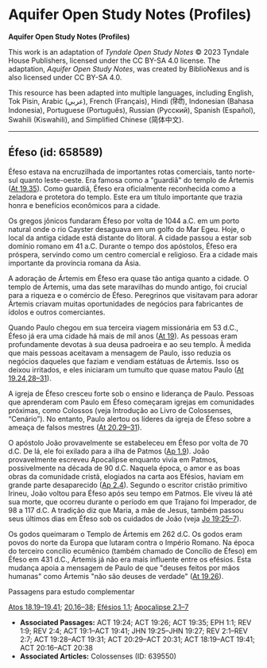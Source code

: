 # Aquifer Open Study Notes (Profiles)

**Aquifer Open Study Notes (Profiles)**

This work is an adaptation of *Tyndale Open Study Notes* © 2023 Tyndale House Publishers, licensed under the CC BY\-SA 4\.0 license. The adaptation, *Aquifer Open Study Notes*, was created by BiblioNexus and is also licensed under CC BY\-SA 4\.0\.

This resource has been adapted into multiple languages, including English, Tok Pisin, Arabic (عربي), French (Français), Hindi (हिंदी), Indonesian (Bahasa Indonesia), Portuguese (Português), Russian (Русский), Spanish (Español), Swahili (Kiswahili), and Simplified Chinese (简体中文).



--------------------------------

## Éfeso (id: 658589)

Éfeso estava na encruzilhada de importantes rotas comerciais, tanto norte\-sul quanto leste\-oeste. Era famosa como a "guardiã" do templo de Ártemis ([At 19\.35](https://ref.ly/Acts19:35)). Como guardiã, Éfeso era oficialmente reconhecida como a zeladora e protetora do templo. Este era um título importante que trazia honra e benefícios econômicos para a cidade.

Os gregos jônicos fundaram Éfeso por volta de 1044 a.C. em um porto natural onde o rio Cayster desaguava em um golfo do Mar Egeu. Hoje, o local da antiga cidade está distante do litoral. A cidade passou a estar sob domínio romano em 41 a.C. Durante o tempo dos apóstolos, Éfeso era próspera, servindo como um centro comercial e religioso. Era a cidade mais importante da província romana da Ásia.

A adoração de Ártemis em Éfeso era quase tão antiga quanto a cidade. O templo de Ártemis, uma das sete maravilhas do mundo antigo, foi crucial para a riqueza e o comércio de Éfeso. Peregrinos que visitavam para adorar Ártemis criavam muitas oportunidades de negócios para fabricantes de ídolos e outros comerciantes.

Quando Paulo chegou em sua terceira viagem missionária em 53 d.C., Éfeso já era uma cidade há mais de mil anos ([At 19](https://ref.ly/Acts19:1-Acts19:41)). As pessoas eram profundamente devotas à sua deusa padroeira e ao seu templo. À medida que mais pessoas aceitavam a mensagem de Paulo, isso reduzia os negócios daqueles que faziam e vendiam estátuas de Ártemis. Isso os deixou irritados, e eles iniciaram um tumulto que quase matou Paulo ([At 19\.24](https://ref.ly/Acts19:24),[28–31](https://ref.ly/Acts19:28-Acts19:31)).

A igreja de Éfeso cresceu forte sob o ensino e liderança de Paulo. Pessoas que aprenderam com Paulo em Éfeso começaram igrejas em comunidades próximas, como Colossos (veja Introdução ao Livro de Colossenses, “Cenário”). No entanto, Paulo alertou os líderes da igreja de Éfeso sobre a ameaça de falsos mestres ([At 20\.29–31](https://ref.ly/Acts20:29-Acts20:31)).

O apóstolo João provavelmente se estabeleceu em Éfeso por volta de 70 d.C. De lá, ele foi exilado para a ilha de Patmos ([Ap 1\.9](https://ref.ly/Rev1:9)). João provavelmente escreveu Apocalipse enquanto vivia em Patmos, possivelmente na década de 90 d.C. Naquela época, o amor e as boas obras da comunidade cristã, elogiados na carta aos Efésios, haviam em grande parte desaparecido ([Ap 2\.4](https://ref.ly/Rev2:4)). Segundo o escritor cristão primitivo Irineu, João voltou para Éfeso após seu tempo em Patmos. Ele viveu lá até sua morte, que ocorreu durante o período em que Trajano foi Imperador, de 98 a 117 d.C. A tradição diz que Maria, a mãe de Jesus, também passou seus últimos dias em Éfeso sob os cuidados de João (veja [Jo 19:25–7](https://ref.ly/John19:25-John19:27)).

Os godos queimaram o Templo de Ártemis em 262 d.C. Os godos eram povos do norte da Europa que lutaram contra o Império Romano. Na época do terceiro concílio ecumênico (também chamado de Concílio de Éfeso) em Éfeso em 431 d.C., Ártemis já não era mais influente entre os efésios. Esta mudança apoia a mensagem de Paulo de que "deuses feitos por mãos humanas" como Ártemis "não são deuses de verdade" ([At 19\.26](https://ref.ly/Acts19:26)).

Passagens para estudo complementar

[Atos 18\.19–19\.41](https://ref.ly/Acts18:19-Acts19:41); [20\.16–38](https://ref.ly/Acts20:16-Acts20:38); [Efésios 1\.1](https://ref.ly/Eph1:1); [Apocalipse 2\.1–7](https://ref.ly/Rev2:1-Rev2:7)

* **Associated Passages:** ACT 19:24; ACT 19:26; ACT 19:35; EPH 1:1; REV 1:9; REV 2:4; ACT 19:1–ACT 19:41; JHN 19:25–JHN 19:27; REV 2:1–REV 2:7; ACT 19:28–ACT 19:31; ACT 20:29–ACT 20:31; ACT 18:19–ACT 19:41; ACT 20:16–ACT 20:38
* **Associated Articles:** Colossenses (ID: 639550)


